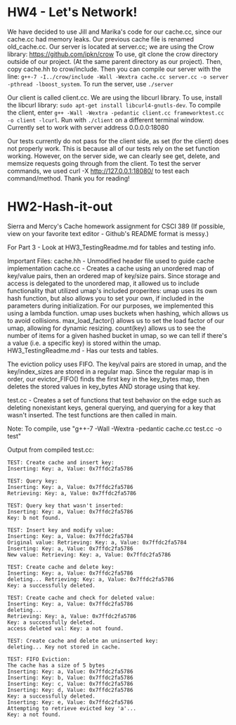 # HW4 - Let's Network!

We have decided to use Jill and Marika's code for our cache.cc, since our cache.cc had memory leaks. Our previous cache file is renamed old_cache.cc. Our server is located at server.cc; we are using the Crow library: https://github.com/ipkn/crow To use, git clone the crow directory outside of our project. (At the same parent directory as our project). Then, copy cache.hh to crow/include. Then you can compile our server with the line: ```g++-7 -I../crow/include -Wall -Wextra cache.cc server.cc -o server -pthread -lboost_system```. To run the server, use ```./server``` 

Our client is called client.cc. We are using the libcurl library. To use, install the libcurl library: ```sudo apt-get install libcurl4-gnutls-dev```.
To compile the client, enter ```g++ -Wall -Wextra -pedantic client.cc frameworktest.cc -o client -lcurl```.
Run with ```./client``` on a different terminal window. Currently set to work with server address 0.0.0.0:18080

Our tests currently do not pass for the client side, as set (for the client) does not properly work. This is because all of our tests rely on the set function working. However, on the server side, we can clearly see get, delete, and memsize requests going through from the client. To test the server commands, we used curl -X <METHOD> http://127.0.0.1:18080/<param> to test each command/method. Thank you for reading!


# HW2-Hash-it-out
Sierra and Mercy's Cache homework assignment for CSCI 389 (If possible, view on your favorite text editor - Github's README format is messy.)

For Part 3 - Look at HW3_TestingReadme.md for tables and testing info.

Important Files: 
cache.hh - Unmodified header file used to guide cache implementation
cache.cc - Creates a cache using an unordered map of key/value pairs, then an ordered map of key/size pairs.
Since storage and access is delegated to the unordered map, it allowed us to include functionality that utilized 
umap's included properites:
  umap uses its own hash function, but also allows you to set your own, if included in the parameters during initialization.
    For our purposes, we implemented this using a lambda function.
  umap uses buckets when hashing, which allows us to avoid collisions.
  max_load_factor() allows us to set the load factor of our umap, allowing for dynamic resizing.
  count(key) allows us to see the number of items for a given hashed bucket in umap, so we can tell if there's a value (i.e. a specific key) is stored within the umap.
HW3_TestingReadme.md - Has our tests and tables.
  
The eviction policy uses FIFO. The key/val pairs are stored in umap, and the key/index_sizes are stored in a regular map. Since the regular map is in 
order, our evictor_FIFO() finds the first key in the key_bytes map, then deletes the stored values in key_bytes AND storage using that key.

test.cc - Creates a set of functions that test behavior on the edge such as deleting nonexistant keys, general querying, 
and querying for a key that wasn't inserted. The test functions are then called in main.

Note: To compile, use "g++-7 -Wall -Wextra -pedantic cache.cc test.cc -o test"

Output from compiled test.cc:
```
TEST: Create cache and insert key:
Inserting: Key: a, Value: 0x7ffdc2fa5786

TEST: Query key:
Inserting: Key: a, Value: 0x7ffdc2fa5786
Retrieving: Key: a, Value: 0x7ffdc2fa5786

TEST: Query key that wasn't inserted:
Inserting: Key: a, Value: 0x7ffdc2fa5786
Key: b not found.

TEST: Insert key and modify value:
Inserting: Key: a, Value: 0x7ffdc2fa5784
Original value: Retrieving: Key: a, Value: 0x7ffdc2fa5784
Inserting: Key: a, Value: 0x7ffdc2fa5786
New value: Retrieving: Key: a, Value: 0x7ffdc2fa5786

TEST: Create cache and delete key:
Inserting: Key: a, Value: 0x7ffdc2fa5786
deleting... Retrieving: Key: a, Value: 0x7ffdc2fa5786
Key: a successfully deleted.

TEST: Create cache and check for deleted value:
Inserting: Key: a, Value: 0x7ffdc2fa5786
deleting... 
Retrieving: Key: a, Value: 0x7ffdc2fa5786
Key: a successfully deleted.
access deleted val: Key: a not found.

TEST: Create cache and delete an uninserted key:
deleting... Key not stored in cache.

TEST: FIFO Eviction:
The cache has a size of 5 bytes
Inserting: Key: a, Value: 0x7ffdc2fa5786
Inserting: Key: b, Value: 0x7ffdc2fa5786
Inserting: Key: c, Value: 0x7ffdc2fa5786
Inserting: Key: d, Value: 0x7ffdc2fa5786
Key: a successfully deleted.
Inserting: Key: e, Value: 0x7ffdc2fa5786
Attempting to retrieve evicted key 'a'...
Key: a not found.
```
